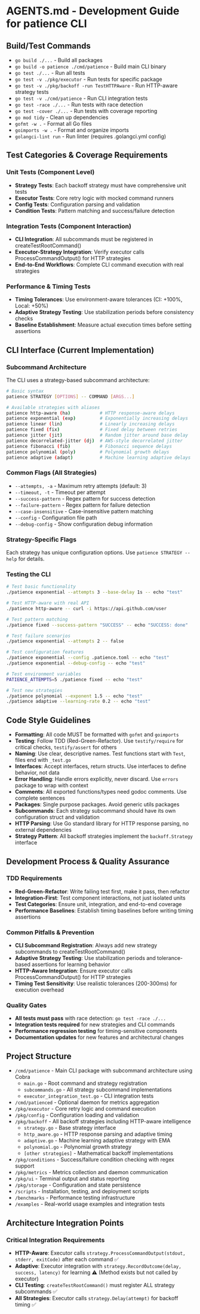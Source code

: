 # AGENTS.md - Development Guide for patience CLI

## Build/Test Commands
- `go build ./...` - Build all packages
- `go build -o patience ./cmd/patience` - Build main CLI binary
- `go test ./...` - Run all tests
- `go test -v ./pkg/executor` - Run tests for specific package
- `go test -v ./pkg/backoff -run TestHTTPAware` - Run HTTP-aware strategy tests
- `go test -v ./cmd/patience` - Run CLI integration tests
- `go test -race ./...` - Run tests with race detection
- `go test -cover ./...` - Run tests with coverage reporting
- `go mod tidy` - Clean up dependencies
- `gofmt -w .` - Format all Go files
- `goimports -w .` - Format and organize imports
- `golangci-lint run` - Run linter (requires .golangci.yml config)

## Test Categories & Coverage Requirements

### Unit Tests (Component Level)
- **Strategy Tests**: Each backoff strategy must have comprehensive unit tests
- **Executor Tests**: Core retry logic with mocked command runners
- **Config Tests**: Configuration parsing and validation
- **Condition Tests**: Pattern matching and success/failure detection

### Integration Tests (Component Interaction)
- **CLI Integration**: All subcommands must be registered in createTestRootCommand()
- **Executor-Strategy Integration**: Verify executor calls ProcessCommandOutput() for HTTP strategies
- **End-to-End Workflows**: Complete CLI command execution with real strategies

### Performance & Timing Tests
- **Timing Tolerances**: Use environment-aware tolerances (CI: +100%, Local: +50%)
- **Adaptive Strategy Testing**: Use stabilization periods before consistency checks
- **Baseline Establishment**: Measure actual execution times before setting assertions

## CLI Interface (Current Implementation)

### Subcommand Architecture
The CLI uses a strategy-based subcommand architecture:

```bash
# Basic syntax
patience STRATEGY [OPTIONS] -- COMMAND [ARGS...]

# Available strategies with aliases
patience http-aware (ha)           # HTTP response-aware delays
patience exponential (exp)         # Exponentially increasing delays  
patience linear (lin)              # Linearly increasing delays
patience fixed (fix)               # Fixed delay between retries
patience jitter (jit)              # Random jitter around base delay
patience decorrelated-jitter (dj)  # AWS-style decorrelated jitter
patience fibonacci (fib)           # Fibonacci sequence delays
patience polynomial (poly)         # Polynomial growth delays
patience adaptive (adapt)          # Machine learning adaptive delays
```

### Common Flags (All Strategies)
- `--attempts, -a` - Maximum retry attempts (default: 3)
- `--timeout, -t` - Timeout per attempt
- `--success-pattern` - Regex pattern for success detection
- `--failure-pattern` - Regex pattern for failure detection
- `--case-insensitive` - Case-insensitive pattern matching
- `--config` - Configuration file path
- `--debug-config` - Show configuration debug information

### Strategy-Specific Flags
Each strategy has unique configuration options. Use `patience STRATEGY --help` for details.

### Testing the CLI
```bash
# Test basic functionality
./patience exponential --attempts 3 --base-delay 1s -- echo "test"

# Test HTTP-aware with real API
./patience http-aware -- curl -i https://api.github.com/user

# Test pattern matching
./patience fixed --success-pattern "SUCCESS" -- echo "SUCCESS: done"

# Test failure scenarios
./patience exponential --attempts 2 -- false

# Test configuration features
./patience exponential --config .patience.toml -- echo "test"
./patience exponential --debug-config -- echo "test"

# Test environment variables
PATIENCE_ATTEMPTS=5 ./patience fixed -- echo "test"

# Test new strategies
./patience polynomial --exponent 1.5 -- echo "test"
./patience adaptive --learning-rate 0.2 -- echo "test"
```

## Code Style Guidelines
- **Formatting**: All code MUST be formatted with `gofmt` and `goimports`
- **Testing**: Follow TDD (Red-Green-Refactor). Use `testify/require` for critical checks, `testify/assert` for others
- **Naming**: Use clear, descriptive names. Test functions start with `Test`, files end with `_test.go`
- **Interfaces**: Accept interfaces, return structs. Use interfaces to define behavior, not data
- **Error Handling**: Handle errors explicitly, never discard. Use `errors` package to wrap with context
- **Comments**: All exported functions/types need godoc comments. Use complete sentences
- **Packages**: Single purpose packages. Avoid generic utils packages
- **Subcommands**: Each strategy subcommand should have its own configuration struct and validation
- **HTTP Parsing**: Use Go standard library for HTTP response parsing, no external dependencies
- **Strategy Pattern**: All backoff strategies implement the `backoff.Strategy` interface

## Development Process & Quality Assurance

### TDD Requirements
- **Red-Green-Refactor**: Write failing test first, make it pass, then refactor
- **Integration-First**: Test component interactions, not just isolated units
- **Test Categories**: Ensure unit, integration, and end-to-end coverage
- **Performance Baselines**: Establish timing baselines before writing timing assertions

### Common Pitfalls & Prevention
- **CLI Subcommand Registration**: Always add new strategy subcommands to createTestRootCommand()
- **Adaptive Strategy Testing**: Use stabilization periods and tolerance-based assertions for learning behavior
- **HTTP-Aware Integration**: Ensure executor calls ProcessCommandOutput() for HTTP strategies
- **Timing Test Sensitivity**: Use realistic tolerances (200-300ms) for execution overhead

### Quality Gates
- **All tests must pass** with race detection: `go test -race ./...`
- **Integration tests required** for new strategies and CLI commands
- **Performance regression testing** for timing-sensitive components
- **Documentation updates** for new features and architectural changes

## Project Structure
- `/cmd/patience` - Main CLI package with subcommand architecture using Cobra
  - `main.go` - Root command and strategy registration
  - `subcommands.go` - All strategy subcommand implementations
  - `executor_integration_test.go` - CLI integration tests
- `/cmd/patienced` - Optional daemon for metrics aggregation
- `/pkg/executor` - Core retry logic and command execution
- `/pkg/config` - Configuration loading and validation
- `/pkg/backoff` - All backoff strategies including HTTP-aware intelligence
  - `strategy.go` - Base strategy interface
  - `http_aware.go` - HTTP response parsing and adaptive timing
  - `adaptive.go` - Machine learning adaptive strategy with EMA
  - `polynomial.go` - Polynomial growth strategy
  - `[other strategies]` - Mathematical backoff implementations
- `/pkg/conditions` - Success/failure condition checking with regex support
- `/pkg/metrics` - Metrics collection and daemon communication
- `/pkg/ui` - Terminal output and status reporting
- `/pkg/storage` - Configuration and state persistence
- `/scripts` - Installation, testing, and deployment scripts
- `/benchmarks` - Performance testing infrastructure
- `/examples` - Real-world usage examples and integration tests

## Architecture Integration Points

### Critical Integration Requirements
- **HTTP-Aware**: Executor calls `strategy.ProcessCommandOutput(stdout, stderr, exitCode)` after each command ✅
- **Adaptive**: Executor integration with `strategy.RecordOutcome(delay, success, latency)` for learning ⚠️ (Method exists but not called by executor)
- **CLI Testing**: `createTestRootCommand()` must register ALL strategy subcommands ✅
- **All Strategies**: Executor calls `strategy.Delay(attempt)` for backoff timing ✅
